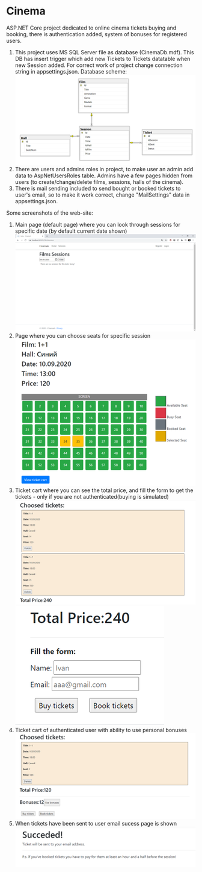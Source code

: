 # Cinema
 ASP.NET Core project dedicated to online cinema tickets buying and booking, there is authentication added, system of bonuses for registered users. 
1) This project uses MS SQL Server file as database (CinemaDb.mdf). This DB has insert trigger which add new Tickets to Tickets datatable when new Session added. For correct work of project change connection string in appsettings.json.
Database scheme: <img src="Screenshots/DBScheme.png">
2) There are users and admins roles in project, to make user an admin add data to AspNetUsersRoles table. Admins have a few pages hidden from users (to create/change/delete films, sessions, halls of the cinema).
3) There is mail sending included to send bought or booked tickets to user's email, so to make it work correct, change "MailSettings" data in appsettings.json.

Some screenshots of the web-site:
1) Main page (default page) where you can look through sessions for specific date (by default current date shown) <img src="Screenshots/FilmsSessions.png">
2) Page where you can choose seats for specific session <img src="Screenshots/SessionTickets.png">
3) Ticket cart where you can see the total price, and fill the form to get the tickets - only if you are not authenticated(buying is simulated) <img src="Screenshots/TicketCart.png"><img src="Screenshots/UnregisteredForm.png">
4) Ticket cart of authenticated user with ability to use personal bonuses <img src="Screenshots/TicketCartForRegistered.png">
5) When tickets have been sent to user email sucess page is shown <img src="Screenshots/SuccessPage.png">
